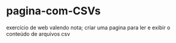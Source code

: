 # pagina-com-CSVs
exercício de web valendo nota; criar uma pagina para ler e exibir o conteúdo de arquivos csv
